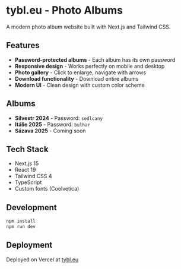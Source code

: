# tybl.eu - Photo Albums

A modern photo album website built with Next.js and Tailwind CSS.

## Features

- **Password-protected albums** - Each album has its own password
- **Responsive design** - Works perfectly on mobile and desktop
- **Photo gallery** - Click to enlarge, navigate with arrows
- **Download functionality** - Download entire albums
- **Modern UI** - Clean design with custom color scheme

## Albums

- **Silvestr 2024** - Password: `sedlcany`
- **Itálie 2025** - Password: `bulhar`
- **Sázava 2025** - Coming soon

## Tech Stack

- Next.js 15
- React 19
- Tailwind CSS 4
- TypeScript
- Custom fonts (Coolvetica)

## Development

```bash
npm install
npm run dev
```

## Deployment

Deployed on Vercel at [tybl.eu](https://tybl.eu)
